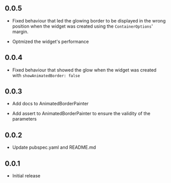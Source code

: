 ## 0.0.5

* Fixed behaviour that led the glowing border to be displayed in the wrong position when the widget was created using the `ContainerOptions`' margin.

* Optmized the widget's performance

## 0.0.4

* Fixed behaviour that showed the glow when the widget was created with `showAnimatedBorder: false`

## 0.0.3

* Add docs to AnimatedBorderPainter

* Add assert to AnimatedBorderPainter to ensure the validity of the parameters

## 0.0.2

* Update pubspec.yaml and README.md

## 0.0.1

* Initial release

